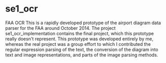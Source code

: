 se1_ocr
=======

FAA OCR
This is a rapidly developed prototype of the airport diagram data parser for the FAA
around October 2014.  The project se1_ocr_implementation contains the final project,
which this prototype really doesn't represent.  This prototype was developed entirely
by me, whereas the real project was a group effort to which I contributed the
regular expression parsing of the text, the conversion of the diagram into text
and image representations, and parts of the image parsing methods.
